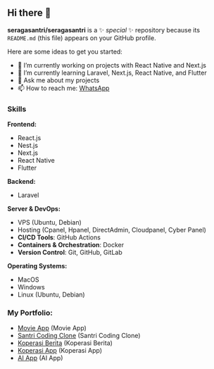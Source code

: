 ## Hi there 👋

**seragasantri/seragasantri** is a ✨ _special_ ✨ repository because its `README.md` (this file) appears on your GitHub profile.

Here are some ideas to get you started:

- 🔭 I’m currently working on projects with React Native and Next.js
- 🌱 I’m currently learning Laravel, Next.js, React Native, and Flutter
- 💬 Ask me about my projects
- 📫 How to reach me: [WhatsApp](https://wa.me/62895615505598)

### Skills

**Frontend:**
- React.js
- Nest.js
- Next.js
- React Native
- Flutter

**Backend:**
- Laravel

**Server & DevOps:**
- VPS (Ubuntu, Debian)
- Hosting (Cpanel, Hpanel, DirectAdmin, Cloudpanel, Cyber Panel)
- **CI/CD Tools**:  GitHub Actions
- **Containers & Orchestration**: Docker
- **Version Control**: Git, GitHub, GitLab

**Operating Systems:**
- MacOS
- Windows
- Linux (Ubuntu, Debian)

### My Portfolio:
- [Movie App](https://movieapp-react-seraga.vercel.app/) (Movie App)
- [Santri Coding Clone](https://coding-web-ten.vercel.app/) (Santri Coding Clone)
- [Koperasi Berita](https://koperasi.radenfatah.ac.id/) (Koperasi Berita)
- [Koperasi App](https://koperasiapp.radenfatah.ac.id/) (Koperasi App)
- [AI App](https://ai-nextjs-beta.vercel.app/) (AI App)
